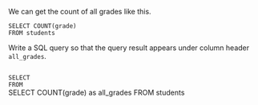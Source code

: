 We can get the count of all grades like this.

```
SELECT COUNT(grade)
FROM students
```

Write a SQL query so that the query result appears under column header `all_grades`.



<Editor lang="sql" dbName="students1.db" type="exercise">
<code>
SELECT  
FROM
</code>

<solution>
SELECT COUNT(grade) as all_grades
FROM students
</solution>
</Editor>